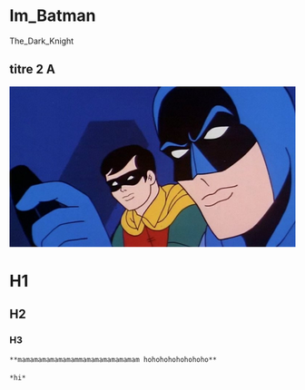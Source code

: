 # Im_Batman
The_Dark_Knight


## titre 2 A
![batman](media/31749series.jpeg)



# H1
## H2
### H3

	**mamamamamamamammamamamamamamam hohohohohohohoho**

	*hi*
